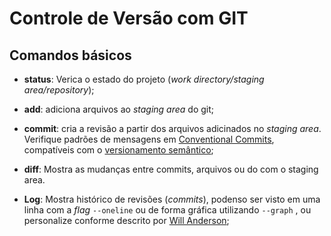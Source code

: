# Controle de Versão com GIT

## Comandos básicos

- **status**: Verica o estado do projeto (*work directory/staging area/repository*);

- **add**: adiciona arquivos ao *staging area* do git;

- **commit**: cria a revisão a partir dos arquivos adicinados no *staging area*. Verifique padrões de mensagens em [Conventional Commits](https://www.conventionalcommits.org/pt-br/v1.0.0-beta.4/), compatíveis com o [versionamento semântico](https://www.google.com/search?q=versionamento+semantico&oq=versionamento+semantico&aqs=chrome.0.69i59l2j0l2.8031j0j7&sourceid=chrome&ie=UTF-8);

- **diff**: Mostra as mudanças entre commits, arquivos ou do com o staging area.

- **Log**: Mostra histórico de revisões (*commits*), podenso ser visto em uma linha com a *flag* `--oneline` ou de forma gráfica utilizando `--graph` , ou personalize conforme descrito por [Will Anderson](https://willi.am/blog/2015/02/19/customize-your-git-log-format/);
